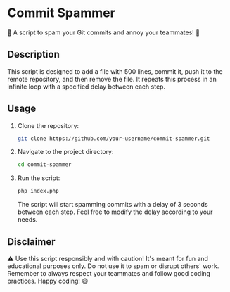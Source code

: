 # Commit Spammer

🚀 A script to spam your Git commits and annoy your teammates! 🤣

## Description

This script is designed to add a file with 500 lines, commit it, push it to the remote repository, and then remove the file. It repeats this process in an infinite loop with a specified delay between each step.

## Usage

1. Clone the repository:

    ```bash
    git clone https://github.com/your-username/commit-spammer.git
    ```

2. Navigate to the project directory:

    ```bash
    cd commit-spammer
    ```

3. Run the script:

    ```bash
    php index.php
    ```

    The script will start spamming commits with a delay of 3 seconds between each step. Feel free to modify the delay according to your needs.

## Disclaimer

⚠️ Use this script responsibly and with caution! It's meant for fun and educational purposes only. Do not use it to spam or disrupt others' work. Remember to always respect your teammates and follow good coding practices. Happy coding! 😄

